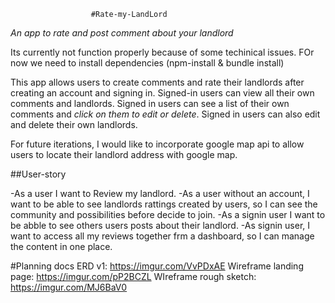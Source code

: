                       #Rate-my-LandLord
*An app to rate and post comment about your landlord*

Its currently not function properly because of some techinical issues.
FOr now we need to install dependencies (npm-install & bundle install)



This app allows users to create comments and rate their landlords after creating an account and signing in. Signed-in users can view all their own comments and landlords.
Signed in users can see a list of their own comments and *click on them to edit or delete*. Signed in users can also edit and delete their own landlords.

For future iterations, I would like to incorporate google map api to allow users to locate their landlord address with google map.

##User-story

-As a user I want to Review my landlord.
-As a user without an account, I want to be able to see
landlords rattings created by users, so I can see the community
and possibilities before decide to join.
-As a signin user I want to be abble to see others users posts about their landlord.
-As signin user, I want to access all my reviews together frm a dashboard, so I can manage the content in one place.


#Planning docs
ERD v1: https://imgur.com/VvPDxAE
Wireframe landing page: https://imgur.com/pP2BCZL
WIreframe rough sketch: https://imgur.com/MJ6BaV0
